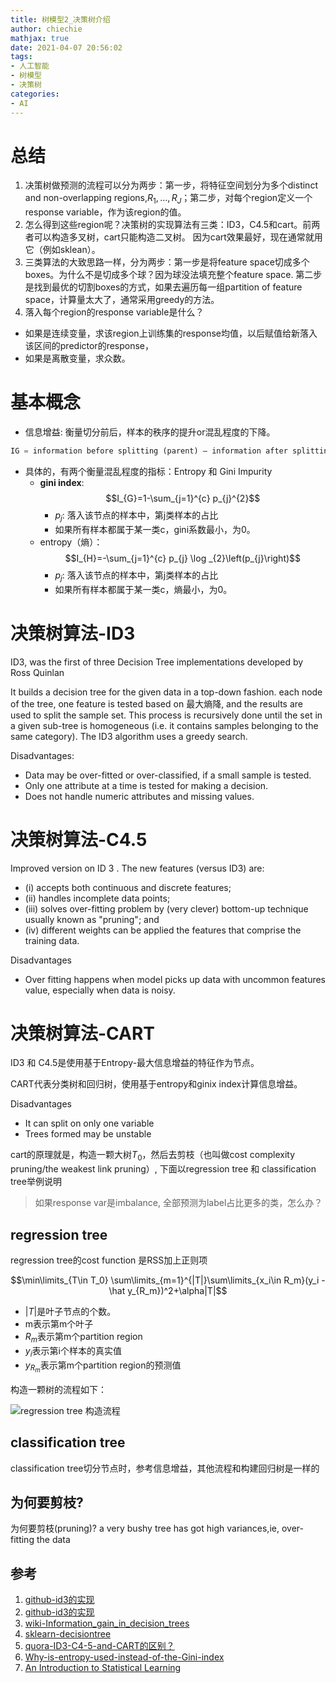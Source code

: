 ```yaml
---
title: 树模型2_决策树介绍
author: chiechie
mathjax: true
date: 2021-04-07 20:56:02
tags: 
- 人工智能
- 树模型
- 决策树
categories:
- AI
---
```



# 总结

1. 决策树做预测的流程可以分为两步：第一步，将特征空间划分为多个distinct and non-overlapping regions,$R_1,\dots,R_J$；第二步，对每个region定义一个response variable，作为该region的值。
2. 怎么得到这些region呢？决策树的实现算法有三类：ID3，C4.5和cart。前两者可以构造多叉树，cart只能构造二叉树。 
因为cart效果最好，现在通常就用它（例如sklean）。
3. 三类算法的大致思路一样，分为两步：第一步是将feature space切成多个boxes。为什么不是切成多个球？因为球没法填充整个feature space.
第二步是找到最优的切割boxes的方式，如果去遍历每一组partition of feature space，计算量太大了，通常采用greedy的方法。
4. 落入每个region的response variable是什么？

  - 如果是连续变量，求该region上训练集的response均值，以后赋值给新落入该区间的predictor的response，
  - 如果是离散变量，求众数。

# 基本概念

- 信息增益: 衡量切分前后，样本的秩序的提升or混乱程度的下降。

```python
IG = information before splitting (parent) — information after splitting (children)
```
- 具体的，有两个衡量混乱程度的指标：Entropy 和 Gini Impurity
    - **gini index**: $$I_{G}=1-\sum_{j=1}^{c} p_{j}^{2}$$
        - $p_j$: 落入该节点的样本中，第j类样本的占比
        - 如果所有样本都属于某一类c，gini系数最小，为0。
    - entropy（熵）：$$I_{H}=-\sum_{j=1}^{c} p_{j} \log _{2}\left(p_{j}\right)$$
        - $p_j$: 落入该节点的样本中，第j类样本的占比
        - 如果所有样本都属于某一类c，熵最小，为0。


# 决策树算法-ID3

ID3,  was the first of three Decision Tree implementations developed by Ross Quinlan

It builds a decision tree for the given data in a top-down fashion. each node of the tree, one feature is tested based on 最大熵降, and the results are used to split the sample set. This process is recursively done until the set in a given sub-tree is homogeneous (i.e. it contains samples belonging to the same category). The ID3 algorithm uses a greedy search. 

Disadvantages:

- Data may be over-fitted or over-classified, if a small sample is tested.
- Only one attribute at a time is tested for making a decision.
- Does not handle numeric attributes and missing values.

# 决策树算法-C4.5

Improved version on ID 3 . The new features (versus ID3) are:

- (i) accepts both continuous and discrete features; 
- (ii) handles incomplete data points;
- (iii) solves over-fitting problem by (very clever) bottom-up technique usually known as "pruning"; and 
- (iv) different weights can be applied the features that comprise the training data.

Disadvantages

- Over fitting happens when model picks up data with uncommon features value, especially when data is noisy.


# 决策树算法-CART

ID3 和 C4.5是使用基于Entropy-最大信息增益的特征作为节点。

CART代表分类树和回归树，使用基于entropy和ginix index计算信息增益。

Disadvantages

- It can split on only one variable
- Trees formed may be unstable


cart的原理就是，构造一颗大树$T_0$，然后去剪枝（也叫做cost complexity pruning/the weakest link pruning）, 下面以regression tree 和 classification tree举例说明

> 如果response var是imbalance, 全部预测为label占比更多的类，怎么办？

## regression tree

regression tree的cost function 是RSS加上正则项

$$\min\limits_{T\in T_0} \sum\limits_{m=1}^{|T|}\sum\limits_{x_i\in R_m}(y_i - \hat y_{R_m})^2+\alpha|T|$$

- $|T|$是叶子节点的个数。
- m表示第m个叶子
- $R_m$表示第m个partition region 
- $y_i$表示第i个样本的真实值
- $y_{R_m}$表示第m个partition region的预测值

构造一颗树的流程如下：

![regression tree 构造流程](./img.png)

## classification tree

classification tree切分节点时，参考信息增益，其他流程和构建回归树是一样的


## 为何要剪枝?

为何要剪枝(pruning)?
a very bushy tree has got high variances,ie, over-fitting the data


## 参考
1. [github-id3的实现](https://github.com/dozercodes/DecisionTree)
2. [github-id3的实现](https://github.com/SebastianMantey/Decision-Tree-from-Scratch/blob/master/notebooks/decision_tree_functions.py)
3. [wiki-Information_gain_in_decision_trees](https://en.wikipedia.org/wiki/Information_gain_in_decision_trees)
4. [sklearn-decisiontree](https://scikit-learn.org/stable/auto_examples/tree/plot_unveil_tree_structure.html#sphx-glr-auto-examples-tree-plot-unveil-tree-structure-py)
5. [quora-ID3-C4-5-and-CART的区别？](https://www.quora.com/What-are-the-differences-between-ID3-C4-5-and-CART)
6. [Why-is-entropy-used-instead-of-the-Gini-index](https://www.quora.com/Why-is-entropy-used-instead-of-the-Gini-index)
7. [An Introduction to Statistical Learning](https://static1.squarespace.com/static/5ff2adbe3fe4fe33db902812/t/6062a083acbfe82c7195b27d/1617076404560/ISLR%2BSeventh%2BPrinting.pdf)